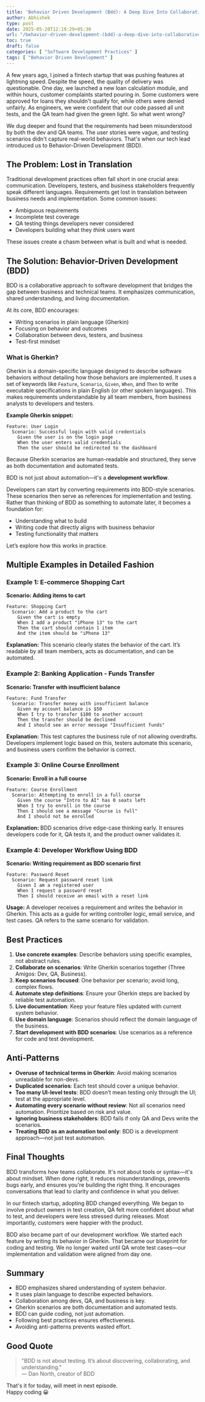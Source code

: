 ```yaml
---
title: 'Behavior Driven Development (Bdd): A Deep Dive Into Collaborative Software Design'
author: Abhishek
type: post
date: 2025-05-20T12:19:29+05:30
url: "/behavior-driven-development-(bdd)-a-deep-dive-into-collaborative-software-design/"
toc: true
draft: false
categories: [ "Software Development Practices" ]
tags: [ "Behavior Driven Development" ]
---
```


A few years ago, I joined a fintech startup that was pushing features at lightning speed. Despite the speed, the quality
of delivery was questionable. One day, we launched a new loan calculation module, and within hours, customer complaints
started pouring in. Some customers were approved for loans they shouldn't qualify for, while others were denied
unfairly. As engineers, we were confident that our code passed all unit tests, and the QA team had given the green
light. So what went wrong?

We dug deeper and found that the requirements had been misunderstood by both the dev and QA teams. The user stories were
vague, and testing scenarios didn't capture real-world behaviors. That's when our tech lead introduced us to
Behavior-Driven Development (BDD).

## The Problem: Lost in Translation

Traditional development practices often fall short in one crucial area: communication. Developers, testers, and business
stakeholders frequently speak different languages. Requirements get lost in translation between business needs and
implementation. Some common issues:

* Ambiguous requirements
* Incomplete test coverage
* QA testing things developers never considered
* Developers building what they *think* users want

These issues create a chasm between what is built and what is needed.

## The Solution: Behavior-Driven Development (BDD)

BDD is a collaborative approach to software development that bridges the gap between business and technical teams. It
emphasizes communication, shared understanding, and living documentation.

At its core, BDD encourages:

* Writing scenarios in plain language (Gherkin)
* Focusing on behavior and outcomes
* Collaboration between devs, testers, and business
* Test-first mindset

### What is Gherkin?

Gherkin is a domain-specific language designed to describe software behaviors without detailing how those behaviors are
implemented. It uses a set of keywords like `Feature`, `Scenario`, `Given`, `When`, and `Then` to write executable
specifications in plain English (or other spoken languages). This makes requirements understandable by all team members,
from business analysts to developers and testers.

**Example Gherkin snippet:**

```gherkin
Feature: User Login
  Scenario: Successful login with valid credentials
    Given the user is on the login page
    When the user enters valid credentials
    Then the user should be redirected to the dashboard
```

Because Gherkin scenarios are human-readable and structured, they serve as both documentation and automated tests.

BDD is not just about automation—it's a **development workflow**.

Developers can start by converting requirements into BDD-style scenarios. These scenarios then serve as references for
implementation and testing. Rather than thinking of BDD as something to automate later, it becomes a foundation for:

* Understanding what to build
* Writing code that directly aligns with business behavior
* Testing functionality that matters

Let’s explore how this works in practice.

## Multiple Examples in Detailed Fashion

### Example 1: E-commerce Shopping Cart

**Scenario: Adding items to cart**

```gherkin
Feature: Shopping Cart
  Scenario: Add a product to the cart
    Given the cart is empty
    When I add a product "iPhone 13" to the cart
    Then the cart should contain 1 item
    And the item should be "iPhone 13"
```

**Explanation:**
This scenario clearly states the behavior of the cart. It’s readable by all team members, acts as documentation, and can
be automated.

### Example 2: Banking Application - Funds Transfer

**Scenario: Transfer with insufficient balance**

```gherkin
Feature: Fund Transfer
  Scenario: Transfer money with insufficient balance
    Given my account balance is $50
    When I try to transfer $100 to another account
    Then the transfer should be declined
    And I should see an error message "Insufficient funds"
```

**Explanation:**
This test captures the business rule of not allowing overdrafts. Developers implement logic based on this, testers
automate this scenario, and business users confirm the behavior is correct.

### Example 3: Online Course Enrollment

**Scenario: Enroll in a full course**

```gherkin
Feature: Course Enrollment
  Scenario: Attempting to enroll in a full course
    Given the course "Intro to AI" has 0 seats left
    When I try to enroll in the course
    Then I should see a message "Course is full"
    And I should not be enrolled
```

**Explanation:**
BDD scenarios drive edge-case thinking early. It ensures developers code for it, QA tests it, and the product owner
validates it.

### Example 4: Developer Workflow Using BDD

**Scenario: Writing requirement as BDD scenario first**

```gherkin
Feature: Password Reset
  Scenario: Request password reset link
    Given I am a registered user
    When I request a password reset
    Then I should receive an email with a reset link
```

**Usage:**
A developer receives a requirement and writes the behavior in Gherkin. This acts as a guide for writing controller
logic, email service, and test cases. QA refers to the same scenario for validation.

## Best Practices

1. **Use concrete examples**: Describe behaviors using specific examples, not abstract rules.
2. **Collaborate on scenarios**: Write Gherkin scenarios together (Three Amigos: Dev, QA, Business).
3. **Keep scenarios focused**: One behavior per scenario; avoid long, complex flows.
4. **Automate step definitions**: Ensure your Gherkin steps are backed by reliable test automation.
5. **Live documentation**: Keep your feature files updated with current system behavior.
6. **Use domain language**: Scenarios should reflect the domain language of the business.
7. **Start development with BDD scenarios**: Use scenarios as a reference for code and test development.

## Anti-Patterns

* **Overuse of technical terms in Gherkin**: Avoid making scenarios unreadable for non-devs.
* **Duplicated scenarios**: Each test should cover a unique behavior.
* **Too many UI-level tests**: BDD doesn’t mean testing only through the UI; test at the appropriate level.
* **Automating every scenario without review**: Not all scenarios need automation. Prioritize based on risk and value.
* **Ignoring business stakeholders**: BDD fails if only QA and Devs write the scenarios.
* **Treating BDD as an automation tool only**: BDD is a development approach—not just test automation.

## Final Thoughts

BDD transforms how teams collaborate. It's not about tools or syntax—it's about mindset. When done right, it reduces
misunderstandings, prevents bugs early, and ensures you're building the right thing. It encourages conversations that
lead to clarity and confidence in what you deliver.

In our fintech startup, adopting BDD changed everything. We began to involve product owners in test creation, QA felt
more confident about what to test, and developers were less stressed during releases. Most importantly, customers were
happier with the product.

BDD also became part of our development workflow. We started each feature by writing its behavior in Gherkin. That
became our blueprint for coding and testing. We no longer waited until QA wrote test cases—our implementation and
validation were aligned from day one.

## Summary

* BDD emphasizes shared understanding of system behavior.
* It uses plain language to describe expected behaviors.
* Collaboration among devs, QA, and business is key.
* Gherkin scenarios are both documentation and automated tests.
* BDD can guide coding, not just automation.
* Following best practices ensures effectiveness.
* Avoiding anti-patterns prevents wasted effort.

## Good Quote

> "BDD is not about testing. It’s about discovering, collaborating, and understanding."  
> — Dan North, creator of BDD

That's it for today, will meet in next episode.  
Happy coding :grinning: